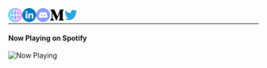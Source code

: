 
<div>
  
  <a href="https://manjiltamang.com">
    <img align="left" alt="Manjil's Website" width="28px" src="https://raw.githubusercontent.com/manjillama/manjillama/master/assets/earth.svg" />
  </a>
<a href="http://linkedin.com/in/manjiltamang/">
  <img align="left" alt="Manjil's Linked In" width="28px" src="https://raw.githubusercontent.com/manjillama/manjillama/master/assets/linkedin.svg" />
</a>
<a href="https://discord.com/channels/@me/269502649001443329">
  <img align="left" alt="Manjil's Discord" title="@MJL#1862" width="28px" src="https://raw.githubusercontent.com/manjillama/manjillama/master/assets/discord-round.svg" />
</a>
<a href="https://medium.com/@lamamanjil">
    <img align="left" alt="Manjil's Medium Account" width="28px" src="https://raw.githubusercontent.com/manjillama/manjillama/master/assets/medium.svg" />
  </a>
</div>
<a href="https://twitter.com/lamamanjil">
    <img align="left" alt="Twitter Account" width="28px" src="https://raw.githubusercontent.com/manjillama/manjillama/master/assets/twitter.svg" />
  </a>
  
</div>



<br/>

---

#### **Now Playing** on Spotify

<img src="https://now-playing-profile-blue.vercel.app/now-playing" width="256" height="64" alt="Now Playing">
